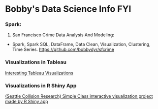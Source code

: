 # Bobby's Data Science Info FYI

### Spark:

1. San Francisco Crime Data Analysis And Modeling: 
  - Spark, Spark SQL, DataFrame, Data Clean, Visualization, Clustering, Time Series.
  https://github.com/bobbydyr/sfcrime


### Visualizations in Tableau
[Interesting Tableau Visualizations](tableau_port/tableau_port.md)

### Visualizations in R Shiny App
[(Seattle Collision Research) Simple Class interactive visualization project made by R Shiny app](https://bobbydyr.shinyapps.io/project-AC2-traffic/)
 
